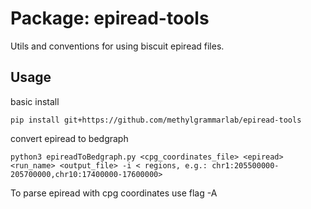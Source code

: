 # Package: epiread-tools

Utils and conventions for using biscuit epiread files.


## Usage

basic install
```
pip install git+https://github.com/methylgrammarlab/epiread-tools
```

convert epiread to bedgraph
```
python3 epireadToBedgraph.py <cpg_coordinates_file> <epiread> <run_name> <output_file> -i < regions, e.g.: chr1:205500000-205700000,chr10:17400000-17600000>
```

To parse epiread with cpg coordinates use flag -A

